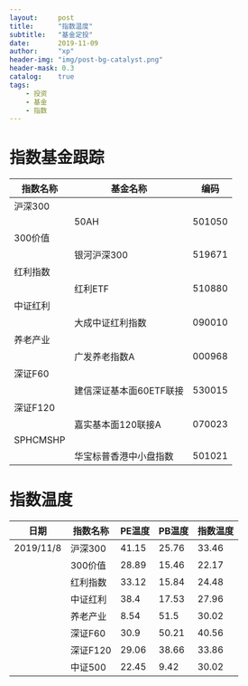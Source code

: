 ```yaml
---
layout:     post
title:      "指数温度"
subtitle:   "基金定投"
date:       2019-11-09
author:     "xp"
header-img: "img/post-bg-catalyst.png"
header-mask: 0.3
catalog:    true
tags:
    - 投资
    - 基金
    - 指数
---
```


# 指数基金跟踪

| 指数名称 | 基金名称 | 编码 |
| --- | --- | --- |
| 沪深300 |||
|| 50AH | 501050 |
| 300价值 |||
|| 银河沪深300 | 519671 |
| 红利指数 |||
|| 红利ETF | 510880 |
| 中证红利 |||
|| 大成中证红利指数 | 090010 |
| 养老产业 |||
|| 广发养老指数A | 000968 |
| 深证F60 |||
|| 建信深证基本面60ETF联接 | 530015 |
| 深证F120 |||
|| 嘉实基本面120联接A | 070023 |
| SPHCMSHP |||
|| 华宝标普香港中小盘指数 | 501021 |

# 指数温度

| 日期 | 指数名称 | PE温度 | PB温度 | 指数温度 |
| --- | --- | --- | --- | --- |
| 2019/11/8 | 沪深300 |	41.15 | 25.76 | 33.46 |
|           | 300价值 | 28.89 | 15.46 | 22.17 |
|           | 红利指数 | 33.12 | 15.84 | 24.48 |
|           | 中证红利 | 38.4 | 17.53 | 27.96 |
|           | 养老产业 | 8.54 | 51.5 | 30.02 |
|           | 深证F60 | 30.9 | 50.21 | 40.56 |
|           | 深证F120 | 29.06 | 38.66 | 33.86 |
|           | 中证500 | 22.45 | 9.42 | 30.02 |
